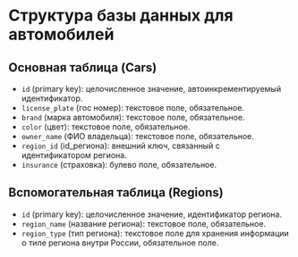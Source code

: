 # Структура базы данных для автомобилей

## Основная таблица (Cars)
- `id` (primary key): целочисленное значение, автоинкрементируемый идентификатор.
- `license_plate` (гос номер): текстовое поле, обязательное.
- `brand` (марка автомобиля): текстовое поле, обязательное.
- `color` (цвет): текстовое поле, обязательное.
- `owner_name` (ФИО владельца): текстовое поле, обязательное.
- `region_id` (id_региона): внешний ключ, связанный с идентификатором региона.
- `insurance` (страховка): булево поле, обязательное.

## Вспомогательная таблица (Regions)
- `id` (primary key): целочисленное значение, идентификатор региона.
- `region_name` (название региона): текстовое поле, обязательное.
- `region_type` (тип региона): текстовое поле для хранения информации о типе региона внутри России, обязательное поле.